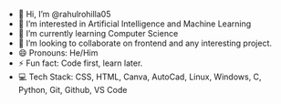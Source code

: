 - 👋 Hi, I’m @rahulrohilla05
- 👀 I’m interested in Artificial Intelligence and Machine Learning
- 🌱 I’m currently learning Computer Science
- 💞️ I’m looking to collaborate on frontend and any interesting project.
- 😄 Pronouns: He/Him
- ⚡ Fun fact: Code first, learn later.
- 💻 Tech Stack: CSS, HTML, Canva, AutoCad, Linux, Windows, C, Python, Git, Github, VS Code
